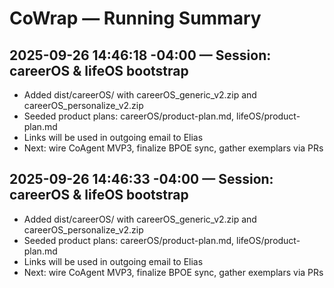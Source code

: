 # CoWrap — Running Summary

## 2025-09-26 14:46:18 -04:00 — Session: careerOS & lifeOS bootstrap
- Added dist/careerOS/ with careerOS_generic_v2.zip and careerOS_personalize_v2.zip
- Seeded product plans: careerOS/product-plan.md, lifeOS/product-plan.md
- Links will be used in outgoing email to Elias
- Next: wire CoAgent MVP3, finalize BPOE sync, gather exemplars via PRs


## 2025-09-26 14:46:33 -04:00 — Session: careerOS & lifeOS bootstrap
- Added dist/careerOS/ with careerOS_generic_v2.zip and careerOS_personalize_v2.zip
- Seeded product plans: careerOS/product-plan.md, lifeOS/product-plan.md
- Links will be used in outgoing email to Elias
- Next: wire CoAgent MVP3, finalize BPOE sync, gather exemplars via PRs
